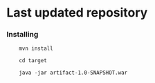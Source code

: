 # Last updated repository

### Installing
```
    mvn install
```
```
    cd target
```
```    
    java -jar artifact-1.0-SNAPSHOT.war
```